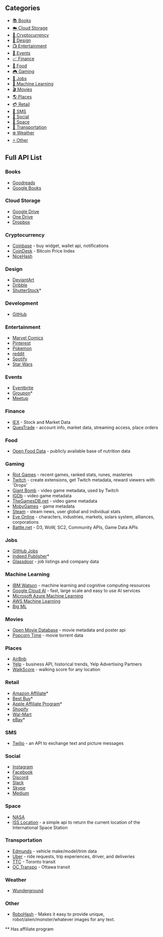 ## Categories

- [:books: Books](#books)
- [:cloud: Cloud Storage](#cloud-storage)
- [:gem: Cryptocurrency](#cryptocurrency)
- [:art: Design](#design)
- [:tv: Entertainment](#entertainment)
- [:calendar: Events](#events)
- [:chart_with_upwards_trend: Finance](#finance)
- [:hamburger: Food](#food)
- [:video_game: Gaming](#gaming)
- [:briefcase: Jobs](#jobs)
- [:robot: Machine Learning](#machine-learning)
- [:clapper: Movies](#movies)
- [:earth_americas: Places](#places)
- [:credit_card: Retail](#retail)
- [:iphone: SMS](#sms)
- [:speech_balloon: Social](#social)
- [:stars: Space](#space)
- [:truck: Transportation](#transportation)
- [:snowflake: Weather](#weather)
- [:zap: Other](#other)

## Full API List

### Books

- [Goodreads](https://www.goodreads.com/api) 
- [Google Books](https://developers.google.com/books/)

### Cloud Storage

- [Google Drive](https://developers.google.com/drive/)
- [One Drive](https://developer.microsoft.com/en-us/onedrive)
- [Dropbox](https://www.dropbox.com/developers)

### Cryptocurrency

- [Coinbase](https://developers.coinbase.com/) - buy widget, wallet api, notifications
- [CoinDesk](https://www.coindesk.com/api/) - Bitcoin Price Index
- [NiceHash](https://www.nicehash.com/software-developers)

### Design

- [DeviantArt](https://www.deviantart.com/developers/)
- [Dribble](http://developer.dribbble.com/v1/)
- [ShutterStock](https://developers.shutterstock.com/)*

### Development

- [GitHub](https://developer.github.com/v3/) 

### Entertainment

- [Marvel Comics](http://developer.marvel.com/)
- [Pinterest](https://developers.pinterest.com/docs/getting-started/introduction/?)
- [Pokemon](https://pokeapi.co/)
- [reddit](https://www.reddit.com/dev/api/)
- [Spotify](https://developer.spotify.com/web-api/)
- [Star Wars](https://swapi.co/) 

### Events

- [Eventbrite](https://www.eventbrite.com/developer/v3/) 
- [Groupon](http://partner-api.groupon.com/help)*
- [Meetup](https://www.meetup.com/meetup_api/) 

### Finance

- [IEX](https://iextrading.com/developer/) - Stock and Market Data
- [QuesTrade](http://www.questrade.com/api) - account info, market data, streaming access, place orders

### Food

- [Open Food Data](https://food.opendata.ch/) - publicly available base of nutrition data

### Gaming

- [Riot Games](https://developer.riotgames.com/) - recent games, ranked stats, runes, masteries
- [Twitch](https://dev.twitch.tv/) - create extensions, get Twitch metadata, reward viewers with 'Drops'
- [Giant Bomb](https://www.giantbomb.com/api/) - video game metadata, used by Twitch
- [IGDb](https://www.igdb.com/api) - video game metadata
- [TheGamesDB.net](http://wiki.thegamesdb.net/index.php?title=API_Introduction) - video game metadata
- [MobyGames](http://www.mobygames.com/info/api) - game metadata
- [Steam](https://developer.valvesoftware.com/wiki/Steam_Web_API) - steam news, user global and individual stats
- [Eve Online](https://developer.riotgames.com/) - characters, industries, markets, solars system, alliances, corporations
- [Battle.net](https://dev.battle.net/) - D3, WoW, SC2, Community APIs, Game Data APIs

### Jobs

- [GitHub Jobs](https://jobs.github.com/api) 
- [Indeed Publisher](https://www.indeed.com/publisher)*
- [Glassdoor](https://www.glassdoor.ca/developer/index.htm) - job listings and company data

### Machine Learning

- [IBM Watson](https://developer.ibm.com/watson/) - machine learning and cognitive computing resources
- [Google Cloud AI](https://cloud.google.com/products/machine-learning/) - fast, large scale and easy to use AI services
- [Microsoft Azure Machine Learning](https://azure.microsoft.com/en-ca/services/machine-learning-studio/)
- [AWS Machine Learning](https://aws.amazon.com/machine-learning/)
- [Big ML](https://bigml.com/)

### Movies

- [Open Movie Database](http://www.omdbapi.com/) - movie metadata and poster api
- [Popcorn Time](https://popcorntime.api-docs.io/api/welcome/introduction) - movie torrent data

### Places

- [AirBnb](https://www.airbnb.ca/partner?locale=en)
- [Yelp](https://www.yelp.com/developers) - business API, historical trends, Yelp Advertising Partners
- [WalkScore](https://www.walkscore.com/professional/api.php) - walking score for any location


### Retail

- [Amazon Affiliate](https://affiliate-program.amazon.com/)*
- [Best Buy](https://developer.bestbuy.com/)*
- [Apple Affiliate Program](https://www.apple.com/shop/browse/affiliate_program)*
- [Shopify](https://developers.shopify.com/)
- [Wal-Mart](https://developer.walmartlabs.com/)
- [eBay](https://go.developer.ebay.com/)*

### SMS

- [Twilio](https://www.twilio.com/) - an API to exchange text and picture messages

### Social

- [Instagram](https://www.instagram.com/developer/)
- [Facebook](https://developers.facebook.com/docs/graph-api/)
- [Discord](https://discordapp.com/developers/docs/intro)
- [Slack](https://api.slack.com/)
- [Skype](https://dev.skype.com/)
- [Medium](https://github.com/Medium/medium-api-docs)

### Space

- [NASA](https://api.nasa.gov/index.html#getting-started)
- [ISS Location](http://open-notify.org/Open-Notify-API/ISS-Location-Now/) - a simple api to return the current location of the International Space Station

### Transportation

- [Edmunds](http://developer.edmunds.com/) - vehicle make/model/trim data
- [Uber](https://developer.uber.com/) - ride requests, trip experiences, driver, and deliveries
- [TTC](https://myttc.ca/developers) - Toronto transit
- [OC Transpo](http://www.octranspo.com/developers) - Ottawa transit

### Weather

- [Wunderground](https://www.wunderground.com/weather/api/)

### Other

- [RoboHash](https://robohash.org/) - Makes it easy to provide unique, robot/alien/monster/whatever images for any text.

** Has affiliate program
